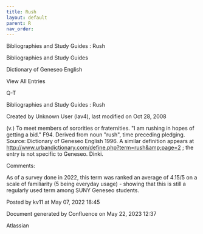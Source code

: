 ```yaml
---
title: Rush
layout: default
parent: R
nav_order:
---
```


Bibliographies and Study Guides : Rush

Bibliographies and Study Guides

Dictionary of Geneseo English

View All Entries

Q-T

Bibliographies and Study Guides : Rush

Created by  Unknown User (lav4), last modified on Oct 28, 2008

(v.) To meet members of sororities or fraternities. &quot;I am rushing in hopes of getting a bid.&quot; F94. Derived from noun &quot;rush&quot;, time preceding pledging. Source: Dictionary of Geneseo English 1996. A similar definition appears at http://www.urbandictionary.com/define.php?term=rush&amp;page=2 ; the entry is not specific to Geneseo. Dinki.

Comments:

As of a survey done in 2022, this term was ranked an average of 4.15/5 on a scale of familiarity (5 being everyday usage) - showing that this is still a regularly used term among SUNY Geneseo students. 

Posted by kv11 at May 07, 2022 18:45

Document generated by Confluence on May 22, 2023 12:37

Atlassian
